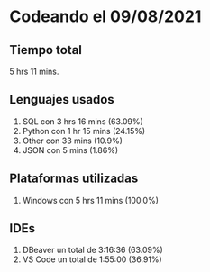 # Codeando el 09/08/2021

## Tiempo total
5 hrs 11 mins.

## Lenguajes usados
1. SQL con 3 hrs 16 mins (63.09%)
1. Python con 1 hr 15 mins (24.15%)
1. Other con 33 mins (10.9%)
1. JSON con 5 mins (1.86%)

## Plataformas utilizadas
1. Windows con 5 hrs 11 mins (100.0%)

## IDEs
1. DBeaver un total de 3:16:36 (63.09%)
1. VS Code un total de 1:55:00 (36.91%)
